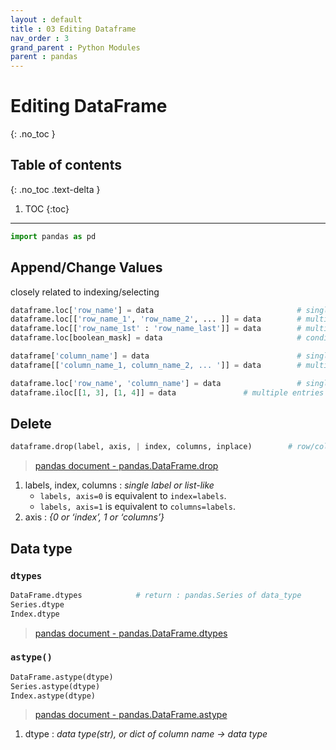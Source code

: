 ```yaml
---
layout : default
title : 03 Editing Dataframe
nav_order : 3
grand_parent : Python Modules
parent : pandas
---
```


# Editing DataFrame
{: .no_toc }

## Table of contents
{: .no_toc .text-delta }

1. TOC
{:toc}

---


```python
import pandas as pd
```

## Append/Change Values
closely related to indexing/selecting

```python
dataframe.loc['row_name'] = data                                # single row
dataframe.loc[['row_name_1', 'row_name_2', ... ]] = data        # multiple rows (change only)
dataframe.loc[['row_name_1st' : 'row_name_last']] = data        # multiple rows (change only)
dataframe.loc[boolean_mask] = data                              # conditional rows (change only)
```
```python
dataframe['column_name'] = data                                 # single column
dataframe[['column_name_1, column_name_2, ... ']] = data        # multiple columns
```
```python
dataframe.loc['row_name', 'column_name'] = data                 # single entry
dataframe.iloc[[1, 3], [1, 4]] = data               # multiple entries (change only) (1, 1) (1, 4) (3, 1) (3, 4)
```


## Delete
```python
dataframe.drop(label, axis, | index, columns, inplace)        # row/column 제거
```
> [pandas document - pandas.DataFrame.drop](https://pandas.pydata.org/docs/reference/api/pandas.DataFrame.drop.html?highlight=drop#pandas.DataFrame.drop)

1. labels, index, columns : *single label or list-like*
    - `labels, axis=0` is equivalent to `index=labels`.
    - `labels, axis=1` is equivalent to `columns=labels`.
2. axis : *{0 or ‘index’, 1 or ‘columns’}*


## Data type

### `dtypes`
```python
DataFrame.dtypes            # return : pandas.Series of data_type
Series.dtype
Index.dtype
```
> [pandas document - pandas.DataFrame.dtypes](https://pandas.pydata.org/docs/reference/api/pandas.DataFrame.dtypes.html?highlight=dtypes#pandas.DataFrame.dtypes)

### `astype()`
```python
DataFrame.astype(dtype)
Series.astype(dtype)
Index.astype(dtype)
```
> [pandas document - pandas.DataFrame.astype](https://pandas.pydata.org/docs/reference/api/pandas.DataFrame.astype.html?highlight=astype#pandas.DataFrame.astype)

1. dtype : *data type(str), or dict of column name -> data type*
